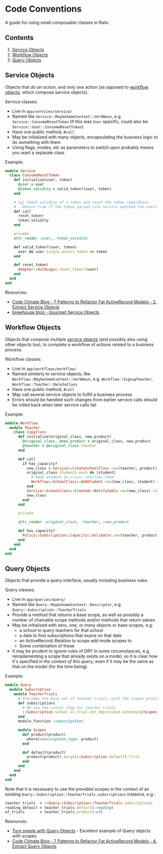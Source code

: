 Code Conventions
================

A guide for using small composable classes in Rails.

Contents
--------

1. [Service Objects](#service-objects)
1. [Workflow Objects](#workflow-objects)
1. [Query Objects](#query-objects)

Service Objects
---------------

Objects that *do an action*, and only one action (as opposed to [workflow objects](#workflow-objects), which compose service objects).

Service classes:

* Live in `app/services/service/`
* Named like `Service::MaybeSomeContext::VerbNoun`, e.g. `Service::ConsumeResetToken` (if this was `User` specific, could also be `Service::User::ConsumeResetToken`)
* Have one public method, `#call`
* May be initialized with many objects, encapsulating the business logic to do something with them
* Using flags, modes, etc as parameters to switch upon probably means you want a separate class 

Example:

```ruby
module Service
  class ConsumeResetToken
    def initialize(user, token)
      @user = user
      @token_validity = valid_token?(user, token)
    end

    # [g] Check validity of a token and reset the token regardless.
    # - Return true if the token passed into service matched the users token
    def call
      reset_token!
      token_validity
    end

    private
    attr_reader :user, :token_validity

    def valid_token?(user, token)
      user && user.single_access_token == token
    end

    def reset_token!
      Adapter::AuthLogic.reset_token!(user)
    end
  end
end
```

Resources:
* [Code Climate Blog - 7 Patterns to Refactor Fat ActiveRecord Models - 2. Extract Service Objects](http://blog.codeclimate.com/blog/2012/10/17/7-ways-to-decompose-fat-activerecord-models/#service-objects)
* [brewhouse blog - Gourmet Service Objects](http://brewhouse.io/blog/2014/04/30/gourmet-service-objects.html)

Workflow Objects
----------------

Objects that compose multiple [service objects](#service-objects) (and possibly also using other objects too), to complete a workflow of actions related to a business process.

Workflow classes:

* Live in `app/workflows/workflow/`
* Named similarly to service objects, like `Workflow::MaybeSomeContext::VerbNoun`, e.g. `Workflow::SignupTeacher`, `Workflow::Teacher::DeleteClass`
* Have one public method, `#call`
* May call several service objects to fulfill a business process
* Errors should be handled such changes from earlier service calls should be rolled back when later service calls fail

Example:

```ruby
module Workflow
  module Teacher
    class CopyClass
      def initialize(original_class, new_product)
        @original_class, @new_product = original_class, new_product
        @teacher = @original_class.teacher
      end

      def call
        if has_capacity?
          new_class = Service::CreateSchoolClass.new(teacher, product).call
          original_class.students.each do |student|
            # Adds student to class, notifies them
            Workflow::SchoolClass::AddStudent.new(new_class, student).call
          end
          Service::SchoolClass::Created::NotifySubCo.new(new_class).call
          new_class
        end
      end

      private

      attr_reader :original_class, :teacher, :new_product

      def has_capacity?
        Policy::Subscription::Capacity::Validator.new(teacher, product).has_capacity?
      end
    end
  end
end

```

Query Objects
-------------

Objects that provide a query interface, usually including business rules.

Query classes:

* Live in `app/queries/query/`
* Named like `Query::MaybeSomeContext::Descriptor`, e.g. `Query::Subscription::TeacherTrials`
* Provide a method that returns a base scope, as well as possibly a number of chainable scope methods and/or methods that return values
* May be initialized with zero, one, or many objects or base scopes, e.g:
  * a school to query teachers for that school
  * a date to find subscriptions that expire on that date
  * an ActiveRecord::Relation to scope add mode scopes to
  * Some combination of these
* It may be prudent to ignore rules of DRY in some circumstances, e.g. reimplementing a scope that already exists on a model, so it is clear how it's specified *in the context of this query*, even if it may be the same as that on the model (for the time being)

Example:

```ruby
module Query
  module Subscription
    module TeacherTrials
      # Provides the base set of teacher trials, with the scopes providing further specificity
      def subscriptions
        # We use the school flag for teacher trials
        ::Subscription.school.is_trial.not_deprecated.extending(Scopes)
      end
      module_function :subscriptions

      module Scopes
        def product(product)
          where(subscription_type: product)
        end

        def default(product)
          product(product).merge(::Subscription.default).first
        end
      end
    end
  end
end
```

Note that it is necessary to use the provided scopes in the context of an existing `Query::Subscription::TeacherTrials.subscriptions` instance, e.g.:

```ruby
teacher_trials  = ::Query::Subscription::TeacherTrials.subscriptions
reading_default = teacher_trials.default(:reading)
wf_trials       = teacher_trials.product(:wf)
```

Resources:
* [Turn simple with Query Objects](http://helabs.com.br/blog/2014/01/18/turn-simple-with-query-objects/) - Excellent example of Query objects with scopes
* [Code Climate Blog - 7 Patterns to Refactor Fat ActiveRecord Models - 4. Extract Query Objects](http://blog.codeclimate.com/blog/2012/10/17/7-ways-to-decompose-fat-activerecord-models/#query-objects)

